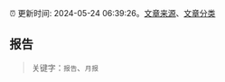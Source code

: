 :alarm_clock: 更新时间: 2024-05-24 06:39:26。[文章来源](/README.md)、[文章分类](/TAGS.md)

## 报告


> 关键字：`报告`、`月报`




